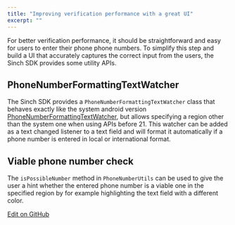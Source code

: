 ```yaml
---
title: "Improving verification performance with a great UI"
excerpt: ""
---
```

For better verification performance, it should be straightforward and easy for users to enter their phone phone numbers. To simplify this step and build a UI that accurately captures the correct input from the users, the Sinch SDK provides some utility APIs.

## PhoneNumberFormattingTextWatcher

The Sinch SDK provides a `PhoneNumberFormattingTextWatcher` class that behaves exactly like the system android version [PhoneNumberFormattingTextWatcher](http://developer.android.com/reference/android/telephony/PhoneNumberFormattingTextWatcher.html), but allows specifying a region other than the system one when using APIs before 21. This watcher can be added as a text changed listener to a text field and will format it automatically if a phone number is entered in local or international format.

## Viable phone number check

The `isPossibleNumber` method in `PhoneNumberUtils` can be used to give the user a hint whether the entered phone number is a viable one in the specified region by for example highlighting the text field with a different color.

<a class="edit-on-github" target="_blank" href="https://github.com/sinch/docs/blob/master/docs/verification/verification-for-android/verification-android-improving-verification-performance-with-a-great-ui.md">Edit on GitHub</a>